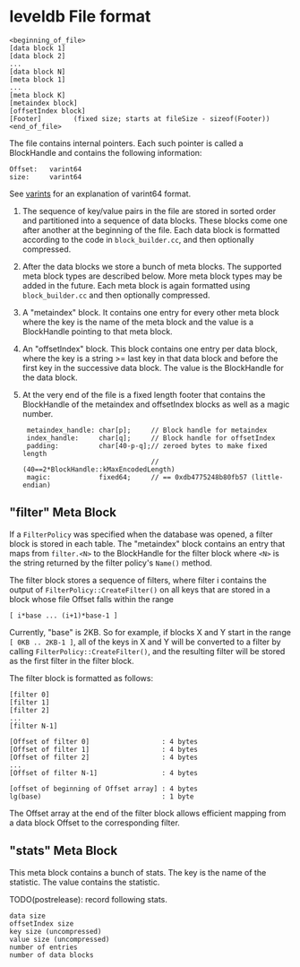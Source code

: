 leveldb File format
===================

    <beginning_of_file>
    [data block 1]
    [data block 2]
    ...
    [data block N]
    [meta block 1]
    ...
    [meta block K]
    [metaindex block]
    [offsetIndex block]
    [Footer]        (fixed size; starts at fileSize - sizeof(Footer))
    <end_of_file>

The file contains internal pointers. Each such pointer is called
a BlockHandle and contains the following information:

    Offset:   varint64
    size:     varint64

See [varints](https://developers.google.com/protocol-buffers/docs/encoding#varints)
for an explanation of varint64 format.

1. The sequence of key/value pairs in the file are stored in sorted
   order and partitioned into a sequence of data blocks. These blocks
   come one after another at the beginning of the file. Each data block
   is formatted according to the code in `block_builder.cc`, and then
   optionally compressed.

2. After the data blocks we store a bunch of meta blocks. The
   supported meta block types are described below. More meta block types
   may be added in the future. Each meta block is again formatted using
   `block_builder.cc` and then optionally compressed.

3. A "metaindex" block. It contains one entry for every other meta
   block where the key is the name of the meta block and the value is a
   BlockHandle pointing to that meta block.

4. An "offsetIndex" block. This block contains one entry per data block,
   where the key is a string >= last key in that data block and before
   the first key in the successive data block. The value is the
   BlockHandle for the data block.

5. At the very end of the file is a fixed length footer that contains
   the BlockHandle of the metaindex and offsetIndex blocks as well as a magic number.

        metaindex_handle: char[p];     // Block handle for metaindex
        index_handle:     char[q];     // Block handle for offsetIndex
        padding:          char[40-p-q];// zeroed bytes to make fixed length
                                       // (40==2*BlockHandle::kMaxEncodedLength)
        magic:            fixed64;     // == 0xdb4775248b80fb57 (little-endian)

## "filter" Meta Block

If a `FilterPolicy` was specified when the database was opened, a
filter block is stored in each table. The "metaindex" block contains
an entry that maps from `filter.<N>` to the BlockHandle for the filter
block where `<N>` is the string returned by the filter policy's
`Name()` method.

The filter block stores a sequence of filters, where filter i contains
the output of `FilterPolicy::CreateFilter()` on all keys that are stored
in a block whose file Offset falls within the range

    [ i*base ... (i+1)*base-1 ]

Currently, "base" is 2KB. So for example, if blocks X and Y start in
the range `[ 0KB .. 2KB-1 ]`, all of the keys in X and Y will be
converted to a filter by calling `FilterPolicy::CreateFilter()`, and the
resulting filter will be stored as the first filter in the filter
block.

The filter block is formatted as follows:

    [filter 0]
    [filter 1]
    [filter 2]
    ...
    [filter N-1]

    [Offset of filter 0]                  : 4 bytes
    [Offset of filter 1]                  : 4 bytes
    [Offset of filter 2]                  : 4 bytes
    ...
    [Offset of filter N-1]                : 4 bytes

    [offset of beginning of Offset array] : 4 bytes
    lg(base)                              : 1 byte

The Offset array at the end of the filter block allows efficient
mapping from a data block Offset to the corresponding filter.

## "stats" Meta Block

This meta block contains a bunch of stats. The key is the name
of the statistic. The value contains the statistic.

TODO(postrelease): record following stats.

    data size
    offsetIndex size
    key size (uncompressed)
    value size (uncompressed)
    number of entries
    number of data blocks
